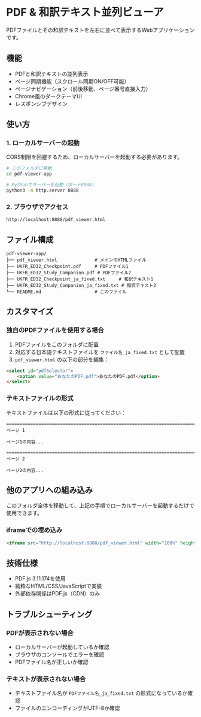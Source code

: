 # PDF & 和訳テキスト並列ビューア

PDFファイルとその和訳テキストを左右に並べて表示するWebアプリケーションです。

## 機能

- PDFと和訳テキストの並列表示
- ページ同期機能（スクロール同期ON/OFF可能）
- ページナビゲーション（前後移動、ページ番号直接入力）
- Chrome風のダークテーマUI
- レスポンシブデザイン

## 使い方

### 1. ローカルサーバーの起動

CORS制限を回避するため、ローカルサーバーを起動する必要があります。

```bash
# このフォルダに移動
cd pdf-viewer-app

# Pythonでサーバーを起動（ポート8888）
python3 -m http.server 8888
```

### 2. ブラウザでアクセス

```
http://localhost:8888/pdf_viewer.html
```

## ファイル構成

```
pdf-viewer-app/
├── pdf_viewer.html              # メインのHTMLファイル
├── UKFR_ED32_Checkpoint.pdf     # PDFファイル1
├── UKFR_ED32_Study_Companion.pdf # PDFファイル2
├── UKFR_ED32_Checkpoint_ja_fixed.txt     # 和訳テキスト1
├── UKFR_ED32_Study_Companion_ja_fixed.txt # 和訳テキスト2
└── README.md                    # このファイル
```

## カスタマイズ

### 独自のPDFファイルを使用する場合

1. PDFファイルをこのフォルダに配置
2. 対応する日本語テキストファイルを `ファイル名_ja_fixed.txt` として配置
3. `pdf_viewer.html` の以下の部分を編集：

```html
<select id="pdfSelector">
    <option value="あなたのPDF.pdf">あなたのPDF.pdf</option>
</select>
```

### テキストファイルの形式

テキストファイルは以下の形式に従ってください：

```
================================================================================
ページ 1

ページ1の内容...

================================================================================
ページ 2

ページ2の内容...
```

## 他のアプリへの組み込み

このフォルダ全体を移動して、上記の手順でローカルサーバーを起動するだけで使用できます。

### iframeでの埋め込み

```html
<iframe src="http://localhost:8888/pdf_viewer.html" width="100%" height="800px"></iframe>
```

## 技術仕様

- PDF.js 3.11.174を使用
- 純粋なHTML/CSS/JavaScriptで実装
- 外部依存関係はPDF.js（CDN）のみ

## トラブルシューティング

### PDFが表示されない場合
- ローカルサーバーが起動しているか確認
- ブラウザのコンソールでエラーを確認
- PDFファイル名が正しいか確認

### テキストが表示されない場合
- テキストファイル名が `PDFファイル名_ja_fixed.txt` の形式になっているか確認
- ファイルのエンコーディングがUTF-8か確認